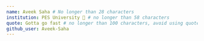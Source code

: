 ```yaml
---
name: Aveek Saha # No longer than 28 characters
institution: PES University 🚩 # no longer than 58 characters
quote: Gotta go fast # no longer than 100 characters, avoid using quotes(") to guarantee the format remains the same.
github_user: Aveek-Saha
---
```


